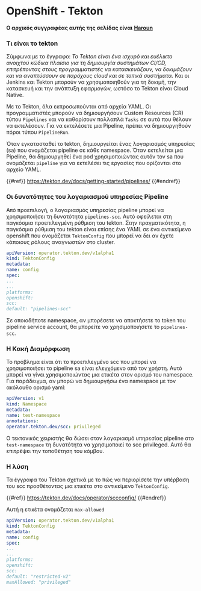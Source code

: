 # OpenShift - Tekton

**Ο αρχικός συγγραφέας αυτής της σελίδας είναι** [**Haroun**](https://www.linkedin.com/in/haroun-al-mounayar-571830211)

### Τι είναι το tekton

Σύμφωνα με το έγγραφο: _Το Tekton είναι ένα ισχυρό και ευέλικτο ανοιχτού κώδικα πλαίσιο για τη δημιουργία συστημάτων CI/CD, επιτρέποντας στους προγραμματιστές να κατασκευάζουν, να δοκιμάζουν και να αναπτύσσουν σε παρόχους cloud και σε τοπικά συστήματα._ Και οι Jenkins και Tekton μπορούν να χρησιμοποιηθούν για τη δοκιμή, την κατασκευή και την ανάπτυξη εφαρμογών, ωστόσο το Tekton είναι Cloud Native.&#x20;

Με το Tekton, όλα εκπροσωπούνται από αρχεία YAML. Οι προγραμματιστές μπορούν να δημιουργήσουν Custom Resources (CR) τύπου `Pipelines` και να καθορίσουν πολλαπλά `Tasks` σε αυτά που θέλουν να εκτελέσουν. Για να εκτελέσετε μια Pipeline, πρέπει να δημιουργηθούν πόροι τύπου `PipelineRun`.

Όταν εγκατασταθεί το tekton, δημιουργείται ένας λογαριασμός υπηρεσίας (sa) που ονομάζεται pipeline σε κάθε namespace. Όταν εκτελείται μια Pipeline, θα δημιουργηθεί ένα pod χρησιμοποιώντας αυτόν τον sa που ονομάζεται `pipeline` για να εκτελέσει τις εργασίες που ορίζονται στο αρχείο YAML.

{{#ref}}
https://tekton.dev/docs/getting-started/pipelines/
{{#endref}}

### Οι δυνατότητες του λογαριασμού υπηρεσίας Pipeline

Από προεπιλογή, ο λογαριασμός υπηρεσίας pipeline μπορεί να χρησιμοποιήσει τη δυνατότητα `pipelines-scc`. Αυτό οφείλεται στη παγκόσμια προεπιλεγμένη ρύθμιση του tekton. Στην πραγματικότητα, η παγκόσμια ρύθμιση του tekton είναι επίσης ένα YAML σε ένα αντικείμενο openshift που ονομάζεται `TektonConfig` που μπορεί να δει αν έχετε κάποιους ρόλους αναγνωστών στο cluster.
```yaml
apiVersion: operator.tekton.dev/v1alpha1
kind: TektonConfig
metadata:
name: config
spec:
...
...
platforms:
openshift:
scc:
default: "pipelines-scc"
```
Σε οποιοδήποτε namespace, αν μπορέσετε να αποκτήσετε το token του pipeline service account, θα μπορείτε να χρησιμοποιήσετε το `pipelines-scc`.

### Η Κακή Διαμόρφωση

Το πρόβλημα είναι ότι το προεπιλεγμένο scc που μπορεί να χρησιμοποιήσει το pipeline sa είναι ελεγχόμενο από τον χρήστη. Αυτό μπορεί να γίνει χρησιμοποιώντας μια ετικέτα στον ορισμό του namespace. Για παράδειγμα, αν μπορώ να δημιουργήσω ένα namespace με τον ακόλουθο ορισμό yaml:
```yaml
apiVersion: v1
kind: Namespace
metadata:
name: test-namespace
annotations:
operator.tekton.dev/scc: privileged
```
Ο τεκτονικός χειριστής θα δώσει στον λογαριασμό υπηρεσίας pipeline στο `test-namespace` τη δυνατότητα να χρησιμοποιεί το scc privileged. Αυτό θα επιτρέψει την τοποθέτηση του κόμβου.

### Η λύση

Τα έγγραφα του Tekton σχετικά με το πώς να περιορίσετε την υπέρβαση του scc προσθέτοντας μια ετικέτα στο αντικείμενο `TektonConfig`.

{{#ref}}
https://tekton.dev/docs/operator/sccconfig/
{{#endref}}

Αυτή η ετικέτα ονομάζεται `max-allowed`&#x20;
```yaml
apiVersion: operator.tekton.dev/v1alpha1
kind: TektonConfig
metadata:
name: config
spec:
...
...
platforms:
openshift:
scc:
default: "restricted-v2"
maxAllowed: "privileged"
```

